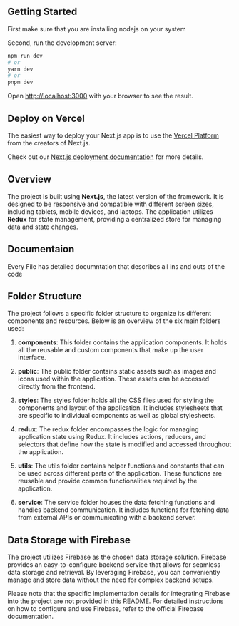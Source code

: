 ## Getting Started

First make sure that you are installing nodejs on your system

Second, run the development server:

```bash
npm run dev
# or
yarn dev
# or
pnpm dev
```

Open [http://localhost:3000](http://localhost:3000) with your browser to see the result.

## Deploy on Vercel

The easiest way to deploy your Next.js app is to use the [Vercel Platform](https://vercel.com/new?utm_medium=default-template&filter=next.js&utm_source=create-next-app&utm_campaign=create-next-app-readme) from the creators of Next.js.

Check out our [Next.js deployment documentation](https://nextjs.org/docs/deployment) for more details.

## Overview

The project is built using **Next.js**, the latest version of the framework. It is designed to be responsive and compatible with different screen sizes, including tablets, mobile devices, and laptops. The application utilizes **Redux** for state management, providing a centralized store for managing data and state changes.

## Documentaion

Every File has detailed documntation that describes all ins and outs of the code

## Folder Structure

The project follows a specific folder structure to organize its different components and resources. Below is an overview of the six main folders used:

1. **components**: This folder contains the application components. It holds all the reusable and custom components that make up the user interface.

2. **public**: The public folder contains static assets such as images and icons used within the application. These assets can be accessed directly from the frontend.

3. **styles**: The styles folder holds all the CSS files used for styling the components and layout of the application. It includes stylesheets that are specific to individual components as well as global stylesheets.

4. **redux**: The redux folder encompasses the logic for managing application state using Redux. It includes actions, reducers, and selectors that define how the state is modified and accessed throughout the application.

5. **utils**: The utils folder contains helper functions and constants that can be used across different parts of the application. These functions are reusable and provide common functionalities required by the application.

6. **service**: The service folder houses the data fetching functions and handles backend communication. It includes functions for fetching data from external APIs or communicating with a backend server.

## Data Storage with Firebase

The project utilizes Firebase as the chosen data storage solution. Firebase provides an easy-to-configure backend service that allows for seamless data storage and retrieval. By leveraging Firebase, you can conveniently manage and store data without the need for complex backend setups.

Please note that the specific implementation details for integrating Firebase into the project are not provided in this README. For detailed instructions on how to configure and use Firebase, refer to the official Firebase documentation.
